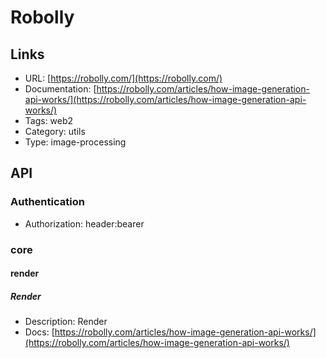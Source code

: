 # Robolly

## Links

* URL: [https://robolly.com/](https://robolly.com/)
* Documentation: [https://robolly.com/articles/how-image-generation-api-works/](https://robolly.com/articles/how-image-generation-api-works/)
* Tags: web2
* Category: utils
* Type: image-processing

## API

### Authentication

* Authorization: header:bearer

### core

#### render

##### Render

* Description: Render
* Docs: [https://robolly.com/articles/how-image-generation-api-works/](https://robolly.com/articles/how-image-generation-api-works/)
